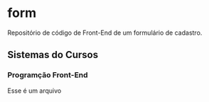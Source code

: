 # form
 Repositório de código de Front-End de um formulário de cadastro.

 <h2> Sistemas do Cursos</h2>
 <h3> Programção Front-End</h3>



<p> Esse é um arquivo</p>
